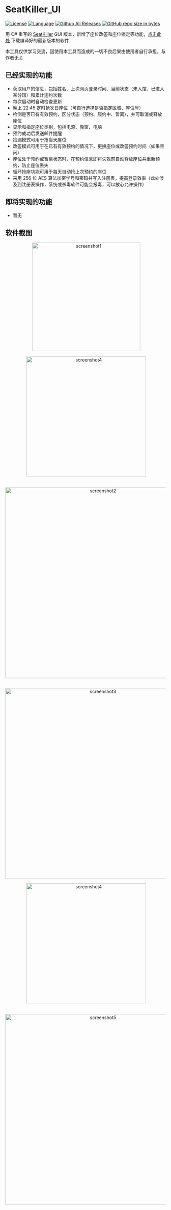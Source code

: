# SeatKiller_UI

[![License](https://img.shields.io/badge/license-MPL--2.0-red.svg)](LICENSE)
[![Language](https://img.shields.io/badge/language-C%23-blue.svg)](https://docs.microsoft.com/en-us/dotnet/csharp/)
[![Github All Releases](https://img.shields.io/github/downloads/goolhanrry/Seatkiller_UI/total.svg)](https://github.com/goolhanrry/SeatKiller_UI/releases)
[![GitHub repo size in bytes](https://img.shields.io/github/repo-size/goolhanrry/SeatKiller_UI.svg?colorB=ff7e00#)](https://github.com/goolhanrry/SeatKiller_UI)

用 C# 重写的 [SeatKiller](https://github.com/goolhanrry/SeatKiller) GUI 版本，新增了座位改签和座位锁定等功能，[点击此处](https://github.com/goolhanrry/SeatKiller_UI/releases) 下载编译好的最新版本的软件

本工具仅供学习交流，因使用本工具而造成的一切不良后果由使用者自行承担，与作者无关

## 已经实现的功能

* 获取用户的信息，包括姓名、上次网页登录时间、当前状态（未入馆、已进入某分馆）和累计违约次数
* 每次启动时自动检查更新
* 晚上 22:45 定时抢次日座位（可自行选择是否指定区域、座位号）
* 检测是否已有有效预约，区分状态（预约、履约中、暂离），并可取消或释放座位
* 显示和指定座位类别，包括电源、靠窗、电脑
* 预约成功后发送邮件提醒
* 捡漏模式可用于抢当天座位
* 改签模式可用于在已有有效预约的情况下，更换座位或改签预约时间（如果空闲）
* 座位处于预约或暂离状态时，在预约信息即将失效前自动释放座位并重新预约，防止座位丢失
* 循环抢座功能可用于每天自动抢上次预约的座位
* 采用 256 位 AES 算法加密学号和密码并写入注册表，提高登录效率（此处涉及到注册表操作，系统或杀毒软件可能会报毒，可以放心允许操作）

## 即将实现的功能

* 暂无

## 软件截图

<p align="center">
  <img width="340" src="https://github.com/goolhanrry/SeatKiller_UI/blob/master/Screenshots/SeatKiller_UI_Screenshot1.png" alt="screenshot1">
</p>
<p align="center">
  <img width="376" src="https://github.com/goolhanrry/SeatKiller_UI/blob/master/Screenshots/SeatKiller_UI_Screenshot2.png" alt="screenshot4">
</p>
<p align="center">
  <img width="598" src="https://github.com/goolhanrry/SeatKiller_UI/blob/master/Screenshots/SeatKiller_UI_Screenshot3.png" alt="screenshot2">
</p>
<p align="center">
  <img width="598" src="https://github.com/goolhanrry/SeatKiller_UI/blob/master/Screenshots/SeatKiller_UI_Screenshot4.png" alt="screenshot3">
</p>
<p align="center">
  <img width="376" src="https://github.com/goolhanrry/SeatKiller_UI/blob/master/Screenshots/SeatKiller_UI_Screenshot5.png" alt="screenshot4">
</p>
<p align="center">
  <img width="598" src="https://github.com/goolhanrry/SeatKiller_UI/blob/master/Screenshots/SeatKiller_UI_Screenshot6.png" alt="screenshot5">
</p>
